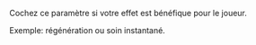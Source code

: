 Cochez ce paramètre si votre effet est bénéfique pour le joueur.

Exemple: régénération ou soin instantané.